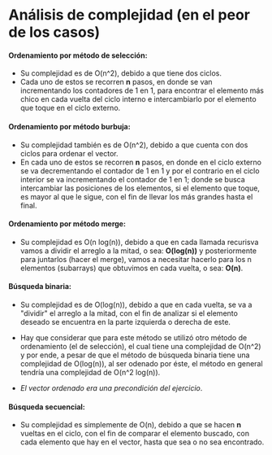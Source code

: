 # Análisis de complejidad (en el peor de los casos)

#### Ordenamiento por método de selección:

- Su complejidad es de O(n^2), debido a que tiene dos ciclos. 
- Cada uno de estos se recorren **n** pasos, en donde se van incrementando los contadores de 1 en 1, para encontrar el elemento más chico en cada vuelta del ciclo interno e intercambiarlo por el elemento que toque en el ciclo externo. 

#### Ordenamiento por método burbuja:

- Su complejidad también es de O(n^2), debido a que cuenta con dos ciclos para ordenar el vector.
- En cada uno de estos se recorren **n** pasos, en donde en el ciclo externo se va decrementando el contador de 1 en 1 y por el contrario en el ciclo interior se va incrementando el contador de 1 en 1; donde se busca intercambiar las posiciones de los elementos, si el elemento que toque, es mayor al que le sigue, con el fin de llevar los más grandes hasta el final. 

#### Ordenamiento por método merge:

- Su complejidad es O(n log(n)), debido a que en cada llamada recurisva vamos a dividir el arreglo a la mitad, o sea: **O(log(n))** y posteriormente para juntarlos (hacer el merge), vamos a necesitar hacerlo para los n elementos (subarrays) que obtuvimos en cada vuelta, o sea: **O(n)**.

#### Búsqueda binaria:

- Su complejidad es de O(log(n)), debido a que en cada vuelta, se va a "dividir" el arreglo a la mitad, con el fin de analizar si el elemento deseado se encuentra en la parte izquierda o derecha de este.


- Hay que considerar que para este método se utilizó otro método de ordenamiento (el de selección), el cual tiene una complejidad de O(n^2) y por ende, a pesar de que el método de búsqueda binaria tiene una complejidad de O(log(n)), al ser odenado por éste, el método en general tendría una complejidad de O(n^2 log(n)).
- *El vector ordenado era una precondición del ejercicio*.

#### Búsqueda secuencial:

- Su complejidad es simplemente de O(n), debido a que se hacen **n** vueltas en el ciclo, con el fin de comparar el elemento buscado, con cada elemento que hay en el vector, hasta que sea o no sea encontrado.
